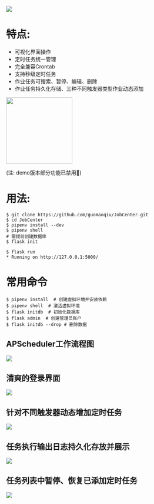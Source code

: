 ![](https://blog.sctux.com/2019/03/19/Flask%E7%BB%93%E5%90%88APScheduler%E5%AE%9E%E7%8E%B0%E5%AE%9A%E6%97%B6%E4%BB%BB%E5%8A%A1%E6%A1%86%E6%9E%B6%E5%B9%B3%E5%8F%B0/info.png)




# 特点:
* 可视化界面操作
* 定时任务统一管理
* 完全兼容Crontab
* 支持秒级定时任务
* 作业任务可搜索、暂停、编辑、删除
* 作业任务持久化存储、三种不同触发器类型作业动态添加

<a href="http://jobcenter.sctux.cc/" target="_blank">
  <img src="https://img.alicdn.com/tfs/TB12GX6zW6qK1RjSZFmXXX0PFXa-744-122.png" width="180" />
</a>

(注: demo版本部分功能已禁用🍺)

# 用法:
```
$ git clone https://github.com/guomaoqiu/JobCenter.git
$ cd JobCenter
$ pipenv install --dev
$ pipenv shell
# 需提前创建数据库
$ flask init 

$ flask run
* Running on http://127.0.0.1:5000/
```

# 常用命令

```
$ pipenv install  # 创建虚拟环境并安装依赖
$ pipenv shell  # 激活虚拟环境
$ flask initdb  # 初始化数据库
$ flask admin  # 创建管理员账户
$ flask initdb --drop # 删除数据
```
## APScheduler工作流程图
![](https://blog.sctux.cc/2019/03/19/Flask%E7%BB%93%E5%90%88APScheduler%E5%AE%9E%E7%8E%B0%E5%AE%9A%E6%97%B6%E4%BB%BB%E5%8A%A1%E6%A1%86%E6%9E%B6%E5%B9%B3%E5%8F%B0/liuchengtu.png)

## 清爽的登录界面
![](https://blog.sctux.cc/2019/03/19/Flask%E7%BB%93%E5%90%88APScheduler%E5%AE%9E%E7%8E%B0%E5%AE%9A%E6%97%B6%E4%BB%BB%E5%8A%A1%E6%A1%86%E6%9E%B6%E5%B9%B3%E5%8F%B0/login.png)

## 针对不同触发器动态增加定时任务
![](https://blog.sctux.cc/2019/03/19/Flask%E7%BB%93%E5%90%88APScheduler%E5%AE%9E%E7%8E%B0%E5%AE%9A%E6%97%B6%E4%BB%BB%E5%8A%A1%E6%A1%86%E6%9E%B6%E5%B9%B3%E5%8F%B0/addjob.png)

## 任务执行输出日志持久化存放并展示
![](https://blog.sctux.cc/2019/03/19/Flask%E7%BB%93%E5%90%88APScheduler%E5%AE%9E%E7%8E%B0%E5%AE%9A%E6%97%B6%E4%BB%BB%E5%8A%A1%E6%A1%86%E6%9E%B6%E5%B9%B3%E5%8F%B0/stdout.png)

## 任务列表中暂停、恢复已添加定时任务
![](https://blog.sctux.cc/2019/03/19/Flask%E7%BB%93%E5%90%88APScheduler%E5%AE%9E%E7%8E%B0%E5%AE%9A%E6%97%B6%E4%BB%BB%E5%8A%A1%E6%A1%86%E6%9E%B6%E5%B9%B3%E5%8F%B0/pausejob.png)


